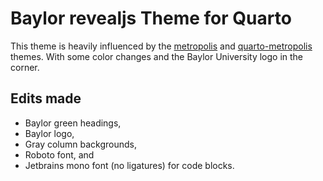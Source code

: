 # Baylor revealjs Theme for Quarto
This theme is heavily influenced by the [metropolis](https://github.com/pat-s/xaringan-metropolis) and [quarto-metropolis](https://codeberg.org/pat-s/quarto-metropolis) themes. With some color changes and the Baylor University logo in the corner. 

## Edits made
- Baylor green headings,
- Baylor logo,
- Gray column backgrounds,
- Roboto font, and
- Jetbrains mono font (no ligatures) for code blocks.